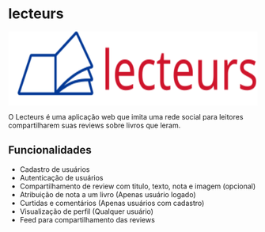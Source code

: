 # lecteurs

<a>
  <img align="center"  height='150px' src="logo.svg" />
</a>

O Lecteurs é uma aplicação web que imita uma rede social para leitores compartilharem suas reviews sobre livros que leram. 

## Funcionalidades

* Cadastro de usuários
* Autenticação de usuários
* Compartilhamento de review com titulo, texto, nota e imagem (opcional)
* Atribuição de nota a um livro (Apenas usuário logado)
* Curtidas e comentários (Apenas usuários com cadastro)
* Visualização de perfil (Qualquer usuário)
* Feed para compartilhamento das reviews 
